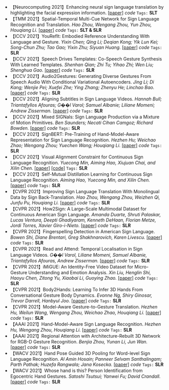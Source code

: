 - 【Neurocomputing 2021】Enhancing neural sign language translation by highlighting the facial expression information. [[paper]](https://www.sciencedirect.com/science/article/abs/pii/S0925231221012698) *code* `Tags:` **SLT**
- 【TMM 2021】Spatial-Temporal Multi-Cue Network for Sign Language Recognition and Translation. *Hao Zhou, Wengang Zhou, Yun Zhou, Houqiang Li.* [[paper]](https://ieeexplore.ieee.org/abstract/document/9354538/) *code* `Tags:` **SLT & SLR**
- 【ICCV 2021】YouRefIt: Embodied Reference Understanding With Language and Gesture. *Yixin Chen; Qing Li; Deqian Kong; Yik Lun Kei; Song-Chun Zhu; Tao Gao; Yixin Zhu; Siyuan Huang.* [[paper]](https://arxiv.org/abs/2109.03413) *code* `Tags:` **SLR**
- 【ICCV 2021】Speech Drives Templates: Co-Speech Gesture Synthesis With Learned Templates. *Shenhan Qian; Zhi Tu; Yihao Zhi; Wen Liu; Shenghua Gao.* [[paper]](https://arxiv.org/abs/2108.08020) *code* `Tags:` **SLR**
- 【ICCV 2021】Audio2Gestures: Generating Diverse Gestures From Speech Audio With Conditional Variational Autoencoders. *Jing Li; Di Kang; Wenjie Pei; Xuefei Zhe; Ying Zhang; Zhenyu He; Linchao Bao.* [[paper]](https://arxiv.org/abs/2108.06720) *code* `Tags:` **SLR**
- 【ICCV 2021】Aligning Subtitles in Sign Language Videos. *Hannah Bull; Triantafyllos Afouras; G��l Varol; Samuel Albanie; Liliane Momeni; Andrew Zisserman.* [[paper]](https://arxiv.org/abs/2105.02877) *code* `Tags:` **SLR**
- 【ICCV 2021】Mixed SIGNals: Sign Language Production via a Mixture of Motion Primitives. *Ben Saunders; Necati Cihan Camgoz; Richard Bowden.* [[paper]](https://arxiv.org/abs/2107.11317) *code* `Tags:` **SLR**
- 【ICCV 2021】SignBERT: Pre-Training of Hand-Model-Aware Representation for Sign Language Recognition. *Hezhen Hu; Weichao Zhao; Wengang Zhou; Yuechen Wang; Houqiang Li.* [[paper]](https://arxiv.org/pdf/2110.05382.pdf) *code* `Tags:` **SLR**
- 【ICCV 2021】Visual Alignment Constraint for Continuous Sign Language Recognition. *Yuecong Min, Aiming Hao, Xiujuan Chai, and Xilin Chen.* [[paper]](https://arxiv.org/abs/2104.02330) [[code]](https://github.com/ycmin95/VAC_CSLR) `Tags:` **SLR**
- 【ICCV 2021】Self-Mutual Distillation Learning for Continuous Sign Language Recognition. *Aiming Hao, Yuecong Min, and Xilin Chen.* [[paper]](https://ieeexplore.ieee.org/stamp/stamp.jsp?tp=&arnumber=9710140) *code* `Tags:` **SLR**
- 【CVPR 2021】Improving Sign Language Translation With Monolingual Data by Sign Back-Translation. *Hao Zhou, Wengang Zhou, Weizhen Qi, Junfu Pu, Houqiang Li.* [[paper]](https://arxiv.org/abs/2105.12397) *code* `Tags:` **SLR**
- 【CVPR 2021】How2Sign: A Large-Scale Multimodal Dataset for Continuous American Sign Language. *Amanda Duarte, Shruti Palaskar, Lucas Ventura, Deepti Ghadiyaram, Kenneth DeHaan, Florian Metze, Jordi Torres, Xavier Giro-i-Nieto.* [[paper]](https://arxiv.org/abs/2008.08143) *code* `Tags:` **SLR**
- 【CVPR 2021】Fingerspelling Detection in American Sign Language. *Bowen Shi, Diane Brentari, Greg Shakhnarovich, Karen Livescu.* [[paper]](https://arxiv.org/abs/2104.01291) *code* `Tags:` **SLR**
- 【CVPR 2021】Read and Attend: Temporal Localisation in Sign Language Videos. *G��l Varol, Liliane Momeni, Samuel Albanie, Triantafyllos Afouras, Andrew Zisserman.* [[paper]](https://arxiv.org/abs/2103.16481) *code* `Tags:` **SLR**
- 【CVPR 2021】iMiGUE: An Identity-Free Video Dataset for Micro-Gesture Understanding and Emotion Analysis. *Xin Liu, Henglin Shi, Haoyu Chen, Zitong Yu, Xiaobai Li, Guoying Zhao.* [[paper]](https://openaccess.thecvf.com/content/CVPR2021/html/Liu_iMiGUE_An_Identity-Free_Video_Dataset_for_Micro-Gesture_Understanding_and_Emotion_CVPR_2021_paper.html) *code* `Tags:` **SLR**
- 【CVPR 2021】Body2Hands: Learning To Infer 3D Hands From Conversational Gesture Body Dynamics. *Evonne Ng, Shiry Ginosar, Trevor Darrell, Hanbyul Joo.* [[paper]](https://arxiv.org/abs/2007.12287) *code* `Tags:` **SLR**
- 【CVPR 2021】Model-Aware Gesture-to-Gesture Translation. *Hezhen Hu, Weilun Wang, Wengang Zhou, Weichao Zhao, Houqiang Li.* [[paper]](https://openaccess.thecvf.com/content/CVPR2021/html/Hu_Model-Aware_Gesture-to-Gesture_Translation_CVPR_2021_paper.html) *code* `Tags:` **SLR**
- 【AAAI 2021】Hand-Model-Aware Sign Language Recognition. *Hezhen Hu, Wengang Zhou, Houqiang Li.* [[paper]](https://ojs.aaai.org/index.php/AAAI/article/view/16247) *code* `Tags:` **SLR**
- 【AAAI 2021】Regional Attention with Architecture-Rebuilt 3D Network for RGB-D Gesture Recognition. *Benjia Zhou, Yunan Li, Jun Wan.* [[paper]](https://arxiv.org/pdf/2102.05348.pdf) *code* `Tags:` **SLR**
- 【WACV 2021】Hand Pose Guided 3D Pooling for Word-level Sign Language Recognition. *Al Amin Hosain; Panneer Selvam Santhalingam; Parth Pathak; Huzefa Rangwala; Jana Kosecka.* [[paper]](https://openaccess.thecvf.com/content/WACV2021/papers/Hosain_Hand_Pose_Guided_3D_Pooling_for_Word-Level_Sign_Language_Recognition_WACV_2021_paper.pdf) *code* `Tags:` **SLR**
- 【WACV 2021】Whose hand is this? Person Identification from Egocentric Hand Gestures. *Satoshi Tsutsui; Yanwei Fu; David Crandall.* [[paper]](https://arxiv.org/abs/2011.08900) *code* `Tags:` **SLR**
